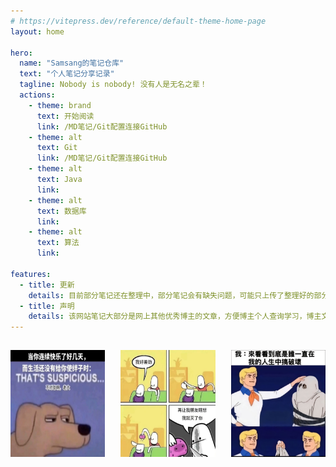 ```yaml
---
# https://vitepress.dev/reference/default-theme-home-page
layout: home

hero:
  name: "Samsang的笔记仓库"
  text: "个人笔记分享记录"
  tagline: Nobody is nobody! 没有人是无名之辈！
  actions:
    - theme: brand
      text: 开始阅读
      link: /MD笔记/Git配置连接GitHub
    - theme: alt
      text: Git
      link: /MD笔记/Git配置连接GitHub
    - theme: alt
      text: Java
      link: 
    - theme: alt
      text: 数据库
      link: 
    - theme: alt
      text: 算法
      link: 

features:
  - title: 更新
    details: 目前部分笔记还在整理中，部分笔记会有缺失问题，可能只上传了整理好的部分，由于博主时间有限，因此只能不定时更新
  - title: 声明
    details: 该网站笔记大部分是网上其他优秀博主的文章，方便博主个人查询学习，博主文档输出能力有限，如有表述不清楚，概念混淆等问题，敬请谅解。
---
```


<div style="display: flex; justify-content: space-between; gap: 20px;">
  <img src="/60F.png" style="zoom: 25%; margin-top: 60px; width: 30%;" />
  <img src="/7DB.png" style="zoom: 25%; margin-top: 60px; width: 30%;" />
  <img src="/548.png" style="zoom: 25%; margin-top: 60px; width: 30%;" />
</div>

